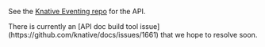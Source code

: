 
<p>See the <a href="https://github.com/knative/eventing/tree/master/pkg/apis">Knative Eventing repo</a> for the API.</p>

<p>There is currently an [API doc build tool issue](https://github.com/knative/docs/issues/1661) that we hope to resolve soon.</p>
